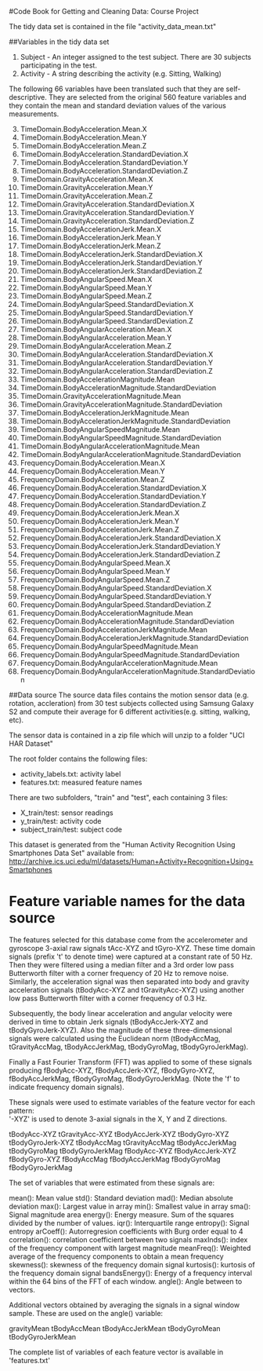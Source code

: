 #Code Book for Getting and Cleaning Data: Course Project

The tidy data set is contained in the file "activity_data_mean.txt"

##Variables in the tidy data set 

1. Subject - An integer assigned to the test subject. There are 30 subjects participating in the test.
2. Activity - A string describing the activity (e.g. Sitting, Walking)

The following 66 variables have been translated such that they are self-descriptive. They are selected from the original 560 feature variables and they contain the mean and standard deviation values of the various measurements.

3. TimeDomain.BodyAcceleration.Mean.X
4. TimeDomain.BodyAcceleration.Mean.Y
5. TimeDomain.BodyAcceleration.Mean.Z
6. TimeDomain.BodyAcceleration.StandardDeviation.X
7. TimeDomain.BodyAcceleration.StandardDeviation.Y
8. TimeDomain.BodyAcceleration.StandardDeviation.Z
9. TimeDomain.GravityAcceleration.Mean.X
10. TimeDomain.GravityAcceleration.Mean.Y
11. TimeDomain.GravityAcceleration.Mean.Z
12. TimeDomain.GravityAcceleration.StandardDeviation.X
13. TimeDomain.GravityAcceleration.StandardDeviation.Y
14. TimeDomain.GravityAcceleration.StandardDeviation.Z
15. TimeDomain.BodyAccelerationJerk.Mean.X
16. TimeDomain.BodyAccelerationJerk.Mean.Y
17. TimeDomain.BodyAccelerationJerk.Mean.Z
18. TimeDomain.BodyAccelerationJerk.StandardDeviation.X
19. TimeDomain.BodyAccelerationJerk.StandardDeviation.Y
20. TimeDomain.BodyAccelerationJerk.StandardDeviation.Z
21. TimeDomain.BodyAngularSpeed.Mean.X
22. TimeDomain.BodyAngularSpeed.Mean.Y
23. TimeDomain.BodyAngularSpeed.Mean.Z
24. TimeDomain.BodyAngularSpeed.StandardDeviation.X
25. TimeDomain.BodyAngularSpeed.StandardDeviation.Y
26. TimeDomain.BodyAngularSpeed.StandardDeviation.Z
27. TimeDomain.BodyAngularAcceleration.Mean.X
28. TimeDomain.BodyAngularAcceleration.Mean.Y
29. TimeDomain.BodyAngularAcceleration.Mean.Z
30. TimeDomain.BodyAngularAcceleration.StandardDeviation.X
31. TimeDomain.BodyAngularAcceleration.StandardDeviation.Y
32. TimeDomain.BodyAngularAcceleration.StandardDeviation.Z
33. TimeDomain.BodyAccelerationMagnitude.Mean
34. TimeDomain.BodyAccelerationMagnitude.StandardDeviation
35. TimeDomain.GravityAccelerationMagnitude.Mean
36. TimeDomain.GravityAccelerationMagnitude.StandardDeviation
37. TimeDomain.BodyAccelerationJerkMagnitude.Mean
38. TimeDomain.BodyAccelerationJerkMagnitude.StandardDeviation
39. TimeDomain.BodyAngularSpeedMagnitude.Mean
40. TimeDomain.BodyAngularSpeedMagnitude.StandardDeviation
41. TimeDomain.BodyAngularAccelerationMagnitude.Mean
42. TimeDomain.BodyAngularAccelerationMagnitude.StandardDeviation
43. FrequencyDomain.BodyAcceleration.Mean.X
44. FrequencyDomain.BodyAcceleration.Mean.Y
45. FrequencyDomain.BodyAcceleration.Mean.Z
46. FrequencyDomain.BodyAcceleration.StandardDeviation.X
47. FrequencyDomain.BodyAcceleration.StandardDeviation.Y
48. FrequencyDomain.BodyAcceleration.StandardDeviation.Z
49. FrequencyDomain.BodyAccelerationJerk.Mean.X
50. FrequencyDomain.BodyAccelerationJerk.Mean.Y
51. FrequencyDomain.BodyAccelerationJerk.Mean.Z
52. FrequencyDomain.BodyAccelerationJerk.StandardDeviation.X
53. FrequencyDomain.BodyAccelerationJerk.StandardDeviation.Y
54. FrequencyDomain.BodyAccelerationJerk.StandardDeviation.Z
55. FrequencyDomain.BodyAngularSpeed.Mean.X
56. FrequencyDomain.BodyAngularSpeed.Mean.Y
57. FrequencyDomain.BodyAngularSpeed.Mean.Z
58. FrequencyDomain.BodyAngularSpeed.StandardDeviation.X
59. FrequencyDomain.BodyAngularSpeed.StandardDeviation.Y
60. FrequencyDomain.BodyAngularSpeed.StandardDeviation.Z
61. FrequencyDomain.BodyAccelerationMagnitude.Mean
62. FrequencyDomain.BodyAccelerationMagnitude.StandardDeviation
63. FrequencyDomain.BodyAccelerationJerkMagnitude.Mean
64. FrequencyDomain.BodyAccelerationJerkMagnitude.StandardDeviation
65. FrequencyDomain.BodyAngularSpeedMagnitude.Mean
66. FrequencyDomain.BodyAngularSpeedMagnitude.StandardDeviation
67. FrequencyDomain.BodyAngularAccelerationMagnitude.Mean
68. FrequencyDomain.BodyAngularAccelerationMagnitude.StandardDeviation



##Data source
The source data files contains the motion sensor data (e.g. rotation, accleration) from 30 test subjects collected using Samsung Galaxy S2 and compute their average for 6 different activities(e.g. sitting, walking, etc).

The sensor data is contained in a zip file which will unzip to a folder "UCI HAR Dataset"

The root folder contains the following files:

* activity_labels.txt: activity label 
* features.txt: measured feature names 

There are two subfolders, "train" and "test", each containing 3 files: 
* X_train/test: sensor readings
* y_train/test: activity code
* subject_train/test: subject code

This dataset is generated from the "Human Activity Recognition Using Smartphones Data Set" available from: http://archive.ics.uci.edu/ml/datasets/Human+Activity+Recognition+Using+Smartphones


#  Feature variable names for the data source

The features selected for this database come from the accelerometer and gyroscope 3-axial raw signals tAcc-XYZ and tGyro-XYZ. These time domain signals (prefix 't' to denote time) were captured at a constant rate of 50 Hz. Then they were filtered using a median filter and a 3rd order low pass Butterworth filter with a corner frequency of 20 Hz to remove noise. Similarly, the acceleration signal was then separated into body and gravity acceleration signals (tBodyAcc-XYZ and tGravityAcc-XYZ) using another low pass Butterworth filter with a corner frequency of 0.3 Hz. 

Subsequently, the body linear acceleration and angular velocity were derived in time to obtain Jerk signals (tBodyAccJerk-XYZ and tBodyGyroJerk-XYZ). Also the magnitude of these three-dimensional signals were calculated using the Euclidean norm (tBodyAccMag, tGravityAccMag, tBodyAccJerkMag, tBodyGyroMag, tBodyGyroJerkMag). 

Finally a Fast Fourier Transform (FFT) was applied to some of these signals producing fBodyAcc-XYZ, fBodyAccJerk-XYZ, fBodyGyro-XYZ, fBodyAccJerkMag, fBodyGyroMag, fBodyGyroJerkMag. (Note the 'f' to indicate frequency domain signals). 

These signals were used to estimate variables of the feature vector for each pattern:  
'-XYZ' is used to denote 3-axial signals in the X, Y and Z directions.

tBodyAcc-XYZ
tGravityAcc-XYZ
tBodyAccJerk-XYZ
tBodyGyro-XYZ
tBodyGyroJerk-XYZ
tBodyAccMag
tGravityAccMag
tBodyAccJerkMag
tBodyGyroMag
tBodyGyroJerkMag
fBodyAcc-XYZ
fBodyAccJerk-XYZ
fBodyGyro-XYZ
fBodyAccMag
fBodyAccJerkMag
fBodyGyroMag
fBodyGyroJerkMag

The set of variables that were estimated from these signals are: 

mean(): Mean value
std(): Standard deviation
mad(): Median absolute deviation 
max(): Largest value in array
min(): Smallest value in array
sma(): Signal magnitude area
energy(): Energy measure. Sum of the squares divided by the number of values. 
iqr(): Interquartile range 
entropy(): Signal entropy
arCoeff(): Autorregresion coefficients with Burg order equal to 4
correlation(): correlation coefficient between two signals
maxInds(): index of the frequency component with largest magnitude
meanFreq(): Weighted average of the frequency components to obtain a mean frequency
skewness(): skewness of the frequency domain signal 
kurtosis(): kurtosis of the frequency domain signal 
bandsEnergy(): Energy of a frequency interval within the 64 bins of the FFT of each window.
angle(): Angle between to vectors.

Additional vectors obtained by averaging the signals in a signal window sample. These are used on the angle() variable:

gravityMean
tBodyAccMean
tBodyAccJerkMean
tBodyGyroMean
tBodyGyroJerkMean

The complete list of variables of each feature vector is available in 'features.txt'
